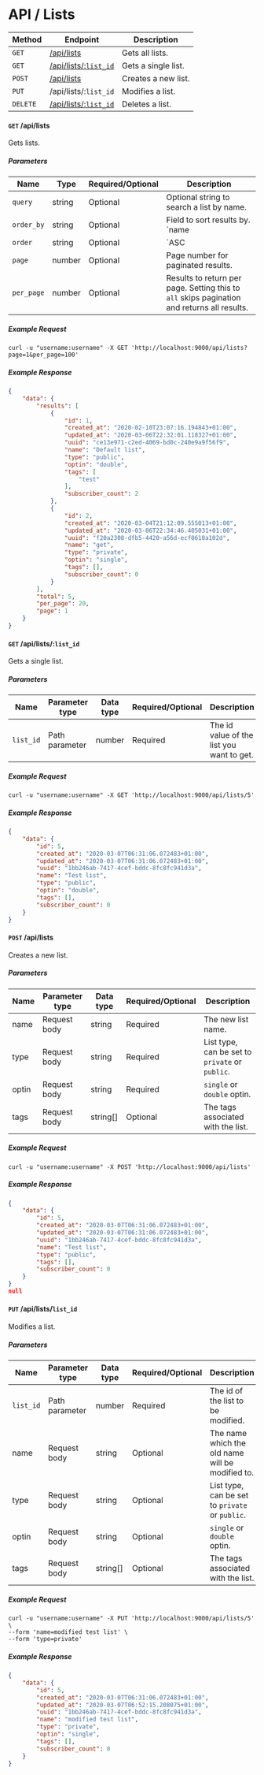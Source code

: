 # API / Lists
Method      | Endpoint                                             | Description
------------|------------------------------------------------------|----------------------------------------------
`GET`       | [/api/lists](#get-apilists)                          | Gets all lists.
`GET`       | [/api/lists/:`list_id`](#get-apilistslist_id)        | Gets a single list.
`POST`      | [/api/lists](#post-apilists)                         | Creates a new list.
`PUT`       | /api/lists/:`list_id`                                | Modifies a list.
`DELETE`    | [/api/lists/:`list_id`](#put-apilistslist_id)        | Deletes a list.


#### **`GET`** /api/lists
Gets lists.

##### Parameters
Name       | Type   | Required/Optional  | Description
-----------|--------|--------------------|-----------------------------------------
`query`    | string | Optional           | Optional string to search a list by name.
`order_by` | string | Optional           | Field to sort results by. `name|status|created_at|updated_at`
`order`    | string | Optional           | `ASC|DESC`Sort by ascending or descending order.
`page`     | number | Optional           | Page number for paginated results.
`per_page` | number | Optional           | Results to return per page. Setting this to `all` skips pagination and returns all results.

##### Example Request
```shell
curl -u "username:username" -X GET 'http://localhost:9000/api/lists?page=1&per_page=100'
```

##### Example Response
```json
{
    "data": {
        "results": [
            {
                "id": 1,
                "created_at": "2020-02-10T23:07:16.194843+01:00",
                "updated_at": "2020-03-06T22:32:01.118327+01:00",
                "uuid": "ce13e971-c2ed-4069-bd0c-240e9a9f56f9",
                "name": "Default list",
                "type": "public",
                "optin": "double",
                "tags": [
                    "test"
                ],
                "subscriber_count": 2
            },
            {
                "id": 2,
                "created_at": "2020-03-04T21:12:09.555013+01:00",
                "updated_at": "2020-03-06T22:34:46.405031+01:00",
                "uuid": "f20a2308-dfb5-4420-a56d-ecf0618a102d",
                "name": "get",
                "type": "private",
                "optin": "single",
                "tags": [],
                "subscriber_count": 0
            }
        ],
        "total": 5,
        "per_page": 20,
        "page": 1
    }
}
```

#### **`GET`** /api/lists/:`list_id`
Gets a single list.

##### Parameters
Name      | Parameter type     | Data type   | Required/Optional   | Description
----------|--------------------|-------------|---------------------|---------------------
`list_id` | Path parameter     | number      | Required            |  The id value of the list you want to get.

##### Example Request
``` shell
curl -u "username:username" -X GET 'http://localhost:9000/api/lists/5'
```

##### Example Response
```json
{
    "data": {
        "id": 5,
        "created_at": "2020-03-07T06:31:06.072483+01:00",
        "updated_at": "2020-03-07T06:31:06.072483+01:00",
        "uuid": "1bb246ab-7417-4cef-bddc-8fc8fc941d3a",
        "name": "Test list",
        "type": "public",
        "optin": "double",
        "tags": [],
        "subscriber_count": 0
    }
}
```

#### **`POST`** /api/lists
Creates a new list.

##### Parameters
Name    | Parameter type  | Data type   | Required/Optional  | Description
--------|-----------------|-------------|--------------------|----------------
name    | Request body    | string      | Required           | The new list name.  
type    | Request body    | string      | Required           | List type, can be set to `private` or `public`.
optin   | Request body    | string      | Required           | `single` or `double` optin.
tags    | Request body    | string[]    | Optional           | The tags associated with the list.

##### Example Request
``` shell
curl -u "username:username" -X POST 'http://localhost:9000/api/lists'
```

##### Example Response
```json
{
    "data": {
        "id": 5,
        "created_at": "2020-03-07T06:31:06.072483+01:00",
        "updated_at": "2020-03-07T06:31:06.072483+01:00",
        "uuid": "1bb246ab-7417-4cef-bddc-8fc8fc941d3a",
        "name": "Test list",
        "type": "public",
        "tags": [],
        "subscriber_count": 0
    }
}
null
```

#### **`PUT`** /api/lists/`list_id`
Modifies a list.

##### Parameters
Name      |  Parameter type    | Data type    | Required/Optional     | Description
----------|--------------------|--------------|-----------------------|-------------------------
`list_id` | Path parameter     | number       | Required              | The id of the list to be modified.
name      | Request body       | string       | Optional              | The name which the old name will be modified to.
type      | Request body       | string       | Optional              | List type, can be set to `private` or `public`.
optin     | Request body       | string       | Optional              | `single` or `double` optin.
tags      | Request body       | string[]     | Optional              | The tags associated with the list.

##### Example Request
```shell
curl -u "username:username" -X PUT 'http://localhost:9000/api/lists/5' \
--form 'name=modified test list' \
--form 'type=private'
```

##### Example Response
``` json
{
    "data": {
        "id": 5,
        "created_at": "2020-03-07T06:31:06.072483+01:00",
        "updated_at": "2020-03-07T06:52:15.208075+01:00",
        "uuid": "1bb246ab-7417-4cef-bddc-8fc8fc941d3a",
        "name": "modified test list",
        "type": "private",
        "optin": "single",
        "tags": [],
        "subscriber_count": 0
    }
}
```
